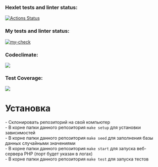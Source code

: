 ### Hexlet tests and linter status:
[![Actions Status](https://github.com/magnit56/php-project-lvl4/workflows/hexlet-check/badge.svg)](https://github.com/magnit56/php-project-lvl4/actions/workflows/hexlet-check.yml)

### My tests and linter status:
[![my-check](https://github.com/magnit56/php-project-lvl4/workflows/my-check/badge.svg)](https://github.com/magnit56/php-project-lvl4/actions/workflows/my-check.yml)

### Codeclimate:
<a href="https://codeclimate.com/github/magnit56/php-project-lvl4/maintainability"><img src="https://api.codeclimate.com/v1/badges/6e96902f6f3fea2d21b2/maintainability" /></a>

### Test Coverage:
<a href="https://codeclimate.com/github/magnit56/php-project-lvl4/test_coverage"><img src="https://api.codeclimate.com/v1/badges/6e96902f6f3fea2d21b2/test_coverage" /></a>

<h1>Установка</h1>
- Склонировать репозиторий на свой компьютер<br>
- В корне папки данного репозитория <code>make setup</code> для установки зависимостей<br>
- В корне папки данного репозитория <code>make seed</code> для заполнения базы данных случайными значениями<br>
- В корне папки данного репозитория <code>make start</code> для запуска веб-сервера PHP (порт будет указан в логах)<br>
- В корне папки данного репозитория <code>make test</code> для запуска тестов<br>
